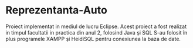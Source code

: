 # Reprezentanta-Auto
Proiect implementat in mediul de lucru Eclipse.
Acest proiect a fost realizat in timpul facultatii in practica din anul 2, folosind Java și SQL
S-au folosit în plus programele XAMPP și HeidiSQL pentru conexiunea la baza de date.
